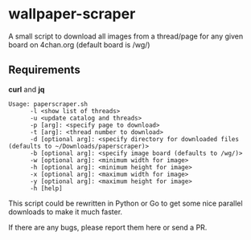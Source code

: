# wallpaper-scraper
A small script to download all images from a thread/page
for any given board on 4chan.org (default board is /wg/)

## Requirements
**curl** and **jq**

```
Usage: paperscraper.sh
      -l <show list of threads> 
      -u <update catalog and threads> 
      -p [arg]: <specify page to download>
      -t [arg]: <thread number to download> 
      -d [optional arg]: <specify directory for downloaded files (defaults to ~/Downloads/paperscraper)> 
      -b [optional arg]: <specify image board (defaults to /wg/)>
      -w [optional arg]: <minimum width for image>
      -h [optional arg]: <minimum height for image>
      -x [optional arg]: <maximum width for image>
      -y [optional arg]: <maximum height for image>
      -h [help]
```

This script could be rewritten in Python or Go to get
some nice parallel downloads to make it much faster.

If there are any bugs, please report them here or send a PR.
